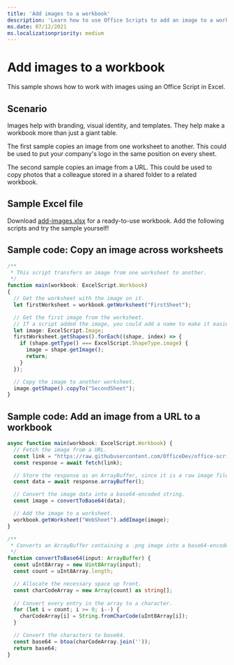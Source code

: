 ```yaml
---
title: 'Add images to a workbook'
description: 'Learn how to use Office Scripts to add an image to a workbook and copy it across sheets.'
ms.date: 07/12/2021
ms.localizationpriority: medium
---
```


# Add images to a workbook

This sample shows how to work with images using an Office Script in Excel.

## Scenario

Images help with branding, visual identity, and templates. They help make a workbook more than just a giant table.

The first sample copies an image from one worksheet to another. This could be used to put your company's logo in the same position on every sheet.

The second sample copies an image from a URL. This could be used to copy photos that a colleague stored in a shared folder to a related workbook.

## Sample Excel file

Download <a href="add-images.xlsx">add-images.xlsx</a> for a ready-to-use workbook. Add the following scripts and try the sample yourself!

## Sample code: Copy an image across worksheets

```TypeScript
/**
 * This script transfers an image from one worksheet to another.
 */
function main(workbook: ExcelScript.Workbook)
{
  // Get the worksheet with the image on it.
  let firstWorksheet = workbook.getWorksheet("FirstSheet");

  // Get the first image from the worksheet.
  // If a script added the image, you could add a name to make it easier to find.
  let image: ExcelScript.Image;
  firstWorksheet.getShapes().forEach((shape, index) => {
    if (shape.getType() === ExcelScript.ShapeType.image) {
      image = shape.getImage();
      return;
    }
  });

  // Copy the image to another worksheet.
  image.getShape().copyTo("SecondSheet");
}
```

## Sample code: Add an image from a URL to a workbook

```TypeScript
async function main(workbook: ExcelScript.Workbook) {
  // Fetch the image from a URL.
  const link = "https://raw.githubusercontent.com/OfficeDev/office-scripts-docs/master/docs/images/git-octocat.png";
  const response = await fetch(link);

  // Store the response as an ArrayBuffer, since it is a raw image file.
  const data = await response.arrayBuffer();

  // Convert the image data into a base64-encoded string.
  const image = convertToBase64(data);

  // Add the image to a worksheet.
  workbook.getWorksheet("WebSheet").addImage(image);
}

/**
 * Converts an ArrayBuffer containing a .png image into a base64-encoded string.
 */
function convertToBase64(input: ArrayBuffer) {
  const uInt8Array = new Uint8Array(input);
  const count = uInt8Array.length;

  // Allocate the necessary space up front.
  const charCodeArray = new Array(count) as string[];
  
  // Convert every entry in the array to a character.
  for (let i = count; i >= 0; i--) { 
    charCodeArray[i] = String.fromCharCode(uInt8Array[i]);
  }

  // Convert the characters to base64.
  const base64 = btoa(charCodeArray.join(''));
  return base64;
}
```
